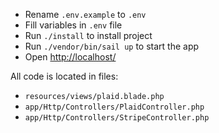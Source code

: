 - Rename `.env.example` to `.env`
- Fill variables in `.env` file
- Run `./install` to install project
- Run `./vendor/bin/sail up` to start the app
- Open [http://localhost/](http://localhost/)

All code is located in files: 
- `resources/views/plaid.blade.php`
- `app/Http/Controllers/PlaidController.php`
- `app/Http/Controllers/StripeController.php`

